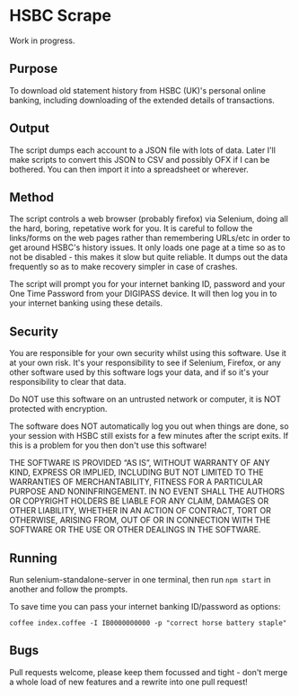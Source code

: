 HSBC Scrape
===========

Work in progress.

Purpose
-------

To download old statement history from HSBC (UK)'s personal online
banking, including downloading of the extended details of transactions.

Output
------

The script dumps each account to a JSON file with lots of data. Later
I'll make scripts to convert this JSON to CSV and possibly OFX if I can
be bothered. You can then import it into a spreadsheet or wherever.

Method
------

The script controls a web browser (probably firefox) via Selenium, doing
all the hard, boring, repetative work for you. It is careful to follow
the links/forms on the web pages rather than remembering URLs/etc in
order to get around HSBC's history issues. It only loads one page at a
time so as to not be disabled - this makes it slow but quite reliable.
It dumps out the data frequently so as to make recovery simpler in case
of crashes.

The script will prompt you for your internet banking ID, password and
your One Time Password from your DIGIPASS device. It will then log you
in to your internet banking using these details.

Security
--------

You are responsible for your own security whilst using this software.
Use it at your own risk. It's your responsibility to see if Selenium,
Firefox, or any other software used by this software logs your data, and
if so it's your responsibility to clear that data.

Do NOT use this software on an untrusted network or computer, it is NOT protected
with encryption.

The software does NOT automatically log you out when things are done, so
your session with HSBC still exists for a few minutes after the script
exits. If this is a problem for you then don't use this software!

THE SOFTWARE IS PROVIDED “AS IS”, WITHOUT WARRANTY OF ANY KIND, EXPRESS
OR IMPLIED, INCLUDING BUT NOT LIMITED TO THE WARRANTIES OF
MERCHANTABILITY, FITNESS FOR A PARTICULAR PURPOSE AND NONINFRINGEMENT.
IN NO EVENT SHALL THE AUTHORS OR COPYRIGHT HOLDERS BE LIABLE FOR ANY
CLAIM, DAMAGES OR OTHER LIABILITY, WHETHER IN AN ACTION OF CONTRACT,
TORT OR OTHERWISE, ARISING FROM, OUT OF OR IN CONNECTION WITH THE
SOFTWARE OR THE USE OR OTHER DEALINGS IN THE SOFTWARE.

Running
-------

Run selenium-standalone-server in one terminal, then run `npm start` in
another and follow the prompts.


To save time you can pass your internet banking
ID/password as options:

`coffee index.coffee -I IB0000000000 -p "correct horse battery staple"`

Bugs
----

Pull requests welcome, please keep them focussed and tight - don't merge
a whole load of new features and a rewrite into one pull request!
